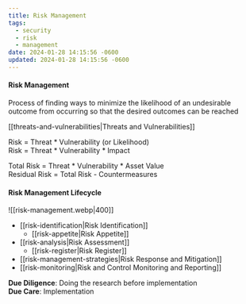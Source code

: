 ```yaml
---
title: Risk Management
tags:
  - security
  - risk
  - management
date: 2024-01-28 14:15:56 -0600
updated: 2024-01-28 14:15:56 -0600
---
```


#### Risk Management
Process of finding ways to minimize the likelihood of an undesirable outcome from occurring so that the desired outcomes can be reached  

[[threats-and-vulnerabilities|Threats and Vulnerabilities]]

Risk = Threat \* Vulnerability (or Likelihood)  
Risk = Threat \* Vulnerability \* Impact  

Total Risk = Threat * Vulnerability \* Asset Value  
Residual Risk = Total Risk - Countermeasures

#### Risk Management Lifecycle

![[risk-management.webp|400]]

* [[risk-identification|Risk Identification]]  
	* [[risk-appetite|Risk Appetite]]
* [[risk-analysis|Risk Assessment]]  
	* [[risk-register|Risk Register]]
* [[risk-management-strategies|Risk Response and Mitigation]]   
* [[risk-monitoring|Risk and Control Monitoring and Reporting]]

**Due Diligence**: Doing the research before implementation  
**Due Care**: Implementation
